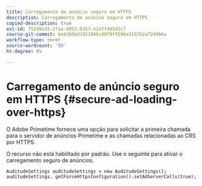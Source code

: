 ```yaml
---
title: Carregamento de anúncio seguro em HTTPS
description: Carregamento de anúncio seguro em HTTPS
copied-description: true
exl-id: 752d9a35-2faa-4953-8357-e2aff445d3c7
source-git-commit: be43bbbd1051886c8979ff590a3197b2a7249b6a
workflow-type: tm+mt
source-wordcount: '50'
ht-degree: 0%

---
```


# Carregamento de anúncio seguro em HTTPS {#secure-ad-loading-over-https}

O Adobe Primetime fornece uma opção para solicitar a primeira chamada para o servidor de anúncios Primetime e as chamadas relacionadas ao CRS por HTTPS.

O recurso não está habilitado por padrão. Use o seguinte para ativar o carregamento seguro de anúncios.

```
AuditudeSettings auditudeSettings = new AuditudeSettings(); 
auditudeSettings. getForceHttpsConfiguration().setAdServerCalls(true);
```

